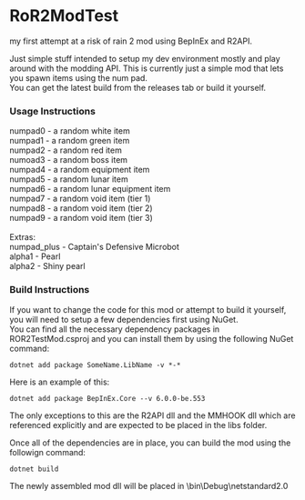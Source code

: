 # RoR2ModTest
my first attempt at a risk of rain 2 mod using BepInEx and R2API.

Just simple stuff intended to setup my dev environment mostly and play around with the modding API. 
This is currently just a simple mod that lets you spawn items using the num pad.<br>
You can get the latest build from the releases tab or build it yourself.<br>
### Usage Instructions
numpad0 - a random white item<br>
numpad1 - a random green item<br>
numpad2 - a random red item<br>
numoad3 - a random boss item<br>
numpad4 - a random equipment item<br>
numpad5 - a random lunar item<br>
numpad6 - a random lunar equipment item<br>
numpad7 - a random void item (tier 1)<br>
numpad8 - a random void item (tier 2)<br>
numpad9 - a random void item (tier 3)<br>
<br>
Extras:<br>
numpad_plus - Captain's Defensive Microbot<br>
alpha1 - Pearl<br>
alpha2 - Shiny pearl

### Build Instructions
If you want to change the code for this mod or attempt to build it yourself, you will need to setup a few dependencies first using NuGet.<br> You can find all the necessary dependency packages in ROR2TestMod.csproj and you can install them by using the following NuGet command:
```
dotnet add package SomeName.LibName -v *-*
```
Here is an example of this:
```
dotnet add package BepInEx.Core --v 6.0.0-be.553
```

The only exceptions to this are the R2API dll and the MMHOOK dll which are referenced explicitly and are expected to be placed in the libs folder.<br>

Once all of the dependencies are in place, you can build the mod using the followign command:
```
dotnet build
```
The newly assembled mod dll will be placed in \bin\Debug\netstandard2.0
